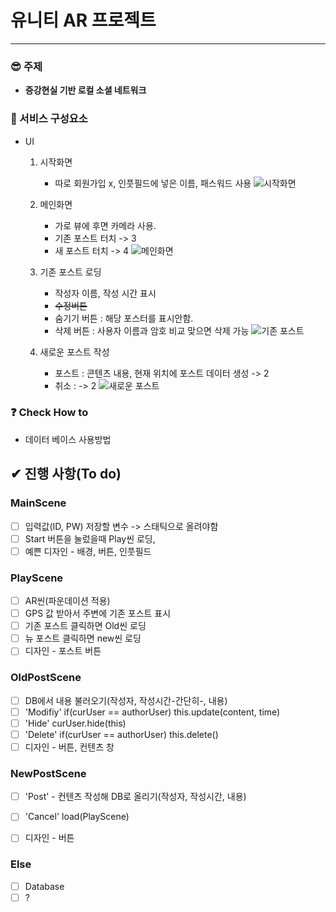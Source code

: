 # 유니티 AR 프로젝트
<hr>

### 😎 주제 
- <b>증강현실 기반 로컬 소셜 네트워크</b>

### 🧱 서비스 구성요소
- UI
    1. 시작화면
        - 따로 회원가입 x, 인풋필드에 넣은 이름, 패스워드 사용
        ![시작화면](./myResources/startup.PNG)
    
    2. 메인화면
        - 가로 뷰에 후면 카메라 사용.
        - 기존 포스트 터치 -> 3
        - 새 포스트 터치 -> 4
        ![메인화면](./myResources/view.PNG)
   
    3. 기존 포스트 로딩
        - 작성자 이름, 작성 시간 표시
        - ~~수정버튼~~
        - 숨기기 버튼 : 해당 포스터를 표시안함.
        - 삭제 버튼 : 사용자 이름과 암호 비교 맞으면 삭제 가능
        ![기존 포스트](./myResources/oldPost.PNG)

    4. 새로운 포스트 작성
        - 포스트 : 콘텐츠 내용, 현재 위치에 포스트 데이터 생성 -> 2
        - 취소 : -> 2
        ![새로운 포스트](./myResources/newPost.PNG)

### ❓ Check How to
- 데이터 베이스 사용방법

## ✔ 진행 사항(To do) 

### MainScene
- [ ] 입력값(ID, PW) 저장할 변수 -> 스태틱으로 올려야함
- [ ] Start 버튼을 눌렀을때 Play씬 로딩,
- [ ] 예쁜 디자인 - 배경, 버튼, 인풋필드

### PlayScene
- [ ] AR씬(파운데이션 적용)
- [ ] GPS 값 받아서 주변에 기존 포스트 표시
- [ ] 기존 포스트 클릭하면 Old씬 로딩
- [ ] 뉴 포스트 클릭하면 new씬 로딩
- [ ] 디자인 - 포스트 버튼

### OldPostScene
- [ ] DB에서 내용 불러오기(작성자, 작성시간-간단히-, 내용)
- [ ] 'Modifiy' if(curUser == authorUser) this.update(content, time)
- [ ] 'Hide' curUser.hide(this)
- [ ] 'Delete' if(curUser == authorUser) this.delete()
- [ ] 디자인 - 버튼, 컨텐츠 창

### NewPostScene
- [ ] 'Post' - 컨텐츠 작성해 DB로 올리기(작성자, 작성시간, 내용)
- [ ] 'Cancel' load(PlayScene)
- [ ] 디자인 - 버튼 


### Else
- [ ] Database
- [ ] ?